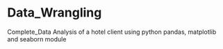 # Data_Wrangling
Complete_Data Analysis of a hotel client using python pandas, matplotlib and seaborn module 
